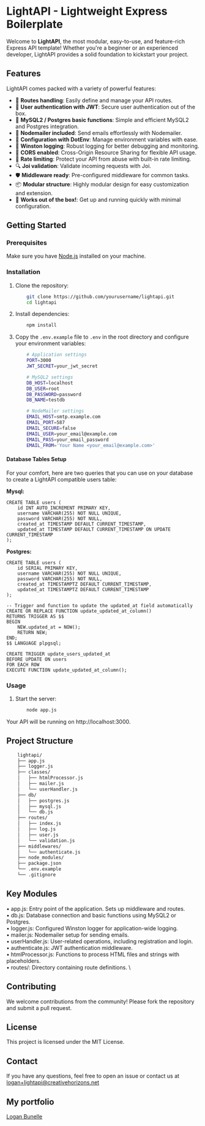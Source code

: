 # LightAPI - Lightweight Express Boilerplate

Welcome to **LightAPI**, the most modular, easy-to-use, and feature-rich Express API template! Whether you're a beginner or an experienced developer, LightAPI provides a solid foundation to kickstart your project.

## Features

LightAPI comes packed with a variety of powerful features:

- 🔄 **Routes handling**: Easily define and manage your API routes.
- 🔐 **User authentication with JWT**: Secure user authentication out of the box.
- 💾 **MySQL2 / Postgres basic functions**: Simple and efficient MySQL2 and Postgres integration.
- 📧 **Nodemailer included**: Send emails effortlessly with Nodemailer.
- 🔧 **Configuration with DotEnv**: Manage environment variables with ease.
- 📝 **Winston logging**: Robust logging for better debugging and monitoring.
- 📡 **CORS enabled**: Cross-Origin Resource Sharing for flexible API usage.
- 🚫 **Rate limiting**: Protect your API from abuse with built-in rate limiting.
- 🔍 **Joi validation**: Validate incoming requests with Joi.
- 🛡️ **Middleware ready**: Pre-configured middleware for common tasks.
- 📦 **Modular structure**: Highly modular design for easy customization and extension.
- 🚀 **Works out of the box!**: Get up and running quickly with minimal configuration.

## Getting Started

### Prerequisites

Make sure you have [Node.js](https://nodejs.org/) installed on your machine.

### Installation

1. Clone the repository:
    ```sh
        git clone https://github.com/yourusername/lightapi.git
        cd lightapi
    ```

2. Install dependencies:
    ```sh
        npm install
    ```

3. Copy the `.env.example` file to `.env` in the root directory and configure your environment variables:
    ```bash
        # Application settings
        PORT=3000
        JWT_SECRET=your_jwt_secret

        # MySQL2 settings
        DB_HOST=localhost
        DB_USER=root
        DB_PASSWORD=password
        DB_NAME=testdb

        # NodeMailer settings
        EMAIL_HOST=smtp.example.com
        EMAIL_PORT=587
        EMAIL_SECURE=false
        EMAIL_USER=your_email@example.com
        EMAIL_PASS=your_email_password
        EMAIL_FROM='Your Name <your_email@example.com>'
    ```

#### Database Tables Setup

For your comfort, here are two queries that you can use on your database to create a LightAPI compatible users table:

**Mysql:**

```mysql
CREATE TABLE users (
    id INT AUTO_INCREMENT PRIMARY KEY,
    username VARCHAR(255) NOT NULL UNIQUE,
    password VARCHAR(255) NOT NULL,
    created_at TIMESTAMP DEFAULT CURRENT_TIMESTAMP,
    updated_at TIMESTAMP DEFAULT CURRENT_TIMESTAMP ON UPDATE CURRENT_TIMESTAMP
);
```

**Postgres:**

```postgres
CREATE TABLE users (
    id SERIAL PRIMARY KEY,
    username VARCHAR(255) NOT NULL UNIQUE,
    password VARCHAR(255) NOT NULL,
    created_at TIMESTAMPTZ DEFAULT CURRENT_TIMESTAMP,
    updated_at TIMESTAMPTZ DEFAULT CURRENT_TIMESTAMP
);

-- Trigger and function to update the updated_at field automatically
CREATE OR REPLACE FUNCTION update_updated_at_column()
RETURNS TRIGGER AS $$
BEGIN
    NEW.updated_at = NOW();
    RETURN NEW;
END;
$$ LANGUAGE plpgsql;

CREATE TRIGGER update_users_updated_at
BEFORE UPDATE ON users
FOR EACH ROW
EXECUTE FUNCTION update_updated_at_column();
```

### Usage

1. Start the server:
    ```sh
        node app.js
    ```

Your API will be running on http://localhost:3000.

## Project Structure

```bash
    lightapi/
    ├── app.js
    ├── logger.js
    ├── classes/
    │   ├── htmlProcessor.js
    │   ├── mailer.js
    │   └── userHandler.js
    ├── db/
    │   ├── postgres.js
    │   ├── mysql.js
    │   └── db.js
    ├── routes/
    │   ├── index.js
    │   ├── log.js
    │   ├── user.js
    │   └── validation.js
    ├── middlewares/
    │   └── authenticate.js
    ├── node_modules/
    ├── package.json
    └── .env.example
    └── .gitignore
```

## Key Modules

• app.js: Entry point of the application. Sets up middleware and routes. \
• db.js: Database connection and basic functions using MySQL2 or Postgres. \
• logger.js: Configured Winston logger for application-wide logging. \
• mailer.js: Nodemailer setup for sending emails. \
• userHandler.js: User-related operations, including registration and login. \
• authenticate.js: JWT authentication middleware. \
• htmlProcessor.js: Functions to process HTML files and strings with placeholders. \
• routes/: Directory containing route definitions. \

## Contributing
We welcome contributions from the community! Please fork the repository and submit a pull request.

## License
This project is licensed under the MIT License.

## Contact
If you have any questions, feel free to open an issue or contact us at logan+lightapi@creativehorizons.net

## My portfolio

[Logan Bunelle](https://loganbunelle.com/)

